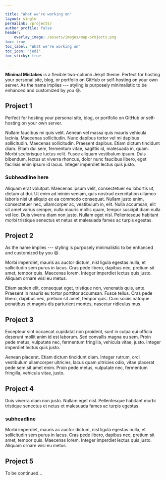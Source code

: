 ```yaml
---

title: "What we're working on"
layout: single 
permalink: /projects/
author_profile: false
header:
    overlay_image: /assets/images/map-projects.png
toc: true
toc_label: "What we're working on"
toc_icon: "jedi"
toc_sticky: true

---
```


**Minimal Mistakes** is a flexible two-column Jekyll theme. Perfect for hosting your personal site, blog, or portfolio on GitHub or self-hosting on your own server. As the name implies --- styling is purposely minimalistic to be enhanced and customized by you :smile:.

## Project 1

Perfect for hosting your personal site, blog, or portfolio on GitHub or self-hosting on your own server.

Nullam faucibus mi quis velit. Aenean vel massa quis mauris vehicula lacinia. Maecenas sollicitudin. Nunc dapibus tortor vel mi dapibus sollicitudin. Maecenas sollicitudin. Praesent dapibus. Etiam dictum tincidunt diam. Etiam dui sem, fermentum vitae, sagittis id, malesuada in, quam. Morbi scelerisque luctus velit. Fusce aliquam vestibulum ipsum. Duis bibendum, lectus ut viverra rhoncus, dolor nunc faucibus libero, eget facilisis enim ipsum id lacus. Integer imperdiet lectus quis justo. 

### Subheadline here

Aliquam erat volutpat. Maecenas ipsum velit, consectetuer eu lobortis ut, dictum at dui. Ut enim ad minim veniam, quis nostrud exercitation ullamco laboris nisi ut aliquip ex ea commodo consequat. Nullam justo enim, consectetuer nec, ullamcorper ac, vestibulum in, elit. Nulla accumsan, elit sit amet varius semper, nulla mauris mollis quam, tempor suscipit diam nulla vel leo. Duis viverra diam non justo. Nullam eget nisl. Pellentesque habitant morbi tristique senectus et netus et malesuada fames ac turpis egestas.

## Project 2

As the name implies --- styling is purposely minimalistic to be enhanced and customized by you :smile:.

Morbi imperdiet, mauris ac auctor dictum, nisl ligula egestas nulla, et sollicitudin sem purus in lacus. Cras pede libero, dapibus nec, pretium sit amet, tempor quis. Maecenas lorem. Integer imperdiet lectus quis justo. Aliquam ornare wisi eu metus. 

Etiam sapien elit, consequat eget, tristique non, venenatis quis, ante. Praesent in mauris eu tortor porttitor accumsan. Fusce tellus. Cras pede libero, dapibus nec, pretium sit amet, tempor quis. Cum sociis natoque penatibus et magnis dis parturient montes, nascetur ridiculus mus. 

## Project 3

Excepteur sint occaecat cupidatat non proident, sunt in culpa qui officia deserunt mollit anim id est laborum. Sed convallis magna eu sem. Proin pede metus, vulputate nec, fermentum fringilla, vehicula vitae, justo. Integer imperdiet lectus quis justo.

Aenean placerat. Etiam dictum tincidunt diam. Integer rutrum, orci vestibulum ullamcorper ultricies, lacus quam ultricies odio, vitae placerat pede sem sit amet enim. Proin pede metus, vulputate nec, fermentum fringilla, vehicula vitae, justo. 

## Project 4

Duis viverra diam non justo. Nullam eget nisl. Pellentesque habitant morbi tristique senectus et netus et malesuada fames ac turpis egestas.

### subheadline

Morbi imperdiet, mauris ac auctor dictum, nisl ligula egestas nulla, et sollicitudin sem purus in lacus. Cras pede libero, dapibus nec, pretium sit amet, tempor quis. Maecenas lorem. Integer imperdiet lectus quis justo. Aliquam ornare wisi eu metus. 

## Project 5

To be continued...
